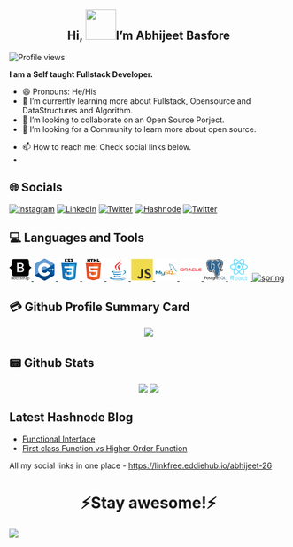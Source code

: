   <h2 align="center">Hi, <img src="https://raw.githubusercontent.com/nixin72/nixin72/master/wave.gif" width="55px" height="55px">I’m Abhijeet Basfore </h2>
  
  ![Profile views](https://gpvc.arturio.dev/abhijeet-26)
  
  **I am a Self taught Fullstack Developer.**
- 😄 Pronouns: He/His
- 🌱 I’m currently learning more about Fullstack, Opensource and DataStructures and Algorithm.
- 👯 I’m looking to collaborate on an Open Source Porject.
- 🤔 I’m looking for a Community to learn more about open source.
<!-- -💬 Ask me about Flutter or any tech-related stuff. -->
- 📫 How to reach me: Check social links below.
- 

## 🌐 Socials
[![Instagram](https://img.shields.io/badge/Instagram-%23E4405F.svg?logo=Instagram&logoColor=white)](https://www.instagram.com/akatski_26/) [![LinkedIn](https://img.shields.io/badge/LinkedIn-%230077B5.svg?logo=linkedin&logoColor=white)](https://www.linkedin.com/in/abhijeet-basfore-8526b71b5/) [![Twitter](https://img.shields.io/badge/Twitter-%231DA1F2.svg?logo=Twitter&logoColor=white)](https://twitter.com/AbhijeetBasfore) [![Hashnode](https://img.shields.io/badge/Hashnode-%23FF0000.svg?logo=Hashnode&logoColor=white)](https://hashnode.com/@abhijeet26) [![Twitter](https://img.shields.io/badge/Facebook-%231DA1F2.svg?logo=Facebook&logoColor=white)](https://www.facebook.com/abhijeetbasfore26/)


## 💻 Languages and Tools
<p align="left"> <a href="https://getbootstrap.com" target="_blank" rel="noreferrer"> <img src="https://raw.githubusercontent.com/devicons/devicon/master/icons/bootstrap/bootstrap-plain-wordmark.svg" alt="bootstrap" width="40" height="40"/> </a>  <a href="https://www.w3schools.com/cpp/" target="_blank" rel="noreferrer"> <img src="https://raw.githubusercontent.com/devicons/devicon/master/icons/cplusplus/cplusplus-original.svg" alt="cplusplus" width="40" height="40"/> </a> <a href="https://www.w3schools.com/css/" target="_blank" rel="noreferrer"> <img src="https://raw.githubusercontent.com/devicons/devicon/master/icons/css3/css3-original-wordmark.svg" alt="css3" width="40" height="40"/> </a> <a href="https://www.w3.org/html/" target="_blank" rel="noreferrer"> <img src="https://raw.githubusercontent.com/devicons/devicon/master/icons/html5/html5-original-wordmark.svg" alt="html5" width="40" height="40"/> </a> <a href="https://www.java.com" target="_blank" rel="noreferrer"> <img src="https://raw.githubusercontent.com/devicons/devicon/master/icons/java/java-original.svg" alt="java" width="40" height="40"/> </a> <a href="https://developer.mozilla.org/en-US/docs/Web/JavaScript" target="_blank" rel="noreferrer"> <img src="https://raw.githubusercontent.com/devicons/devicon/master/icons/javascript/javascript-original.svg" alt="javascript" width="40" height="40"/> </a> <a href="https://www.mysql.com/" target="_blank" rel="noreferrer"> <img src="https://raw.githubusercontent.com/devicons/devicon/master/icons/mysql/mysql-original-wordmark.svg" alt="mysql" width="40" height="40"/> </a> <a href="https://www.oracle.com/" target="_blank" rel="noreferrer"> <img src="https://raw.githubusercontent.com/devicons/devicon/master/icons/oracle/oracle-original.svg" alt="oracle" width="40" height="40"/> </a> <a href="https://www.postgresql.org" target="_blank" rel="noreferrer"> <img src="https://raw.githubusercontent.com/devicons/devicon/master/icons/postgresql/postgresql-original-wordmark.svg" alt="postgresql" width="40" height="40"/> </a> <a href="https://reactjs.org/" target="_blank" rel="noreferrer"> <img src="https://raw.githubusercontent.com/devicons/devicon/master/icons/react/react-original-wordmark.svg" alt="react" width="40" height="40"/> </a> <a href="https://spring.io/" target="_blank" rel="noreferrer"> <img src="https://www.vectorlogo.zone/logos/springio/springio-icon.svg" alt="spring" width="40" height="40"/> </a> </p>


## 💳 Github Profile Summary Card
<p align="center">
  <img src="https://github-profile-summary-cards.vercel.app/api/cards/profile-details?username=abhijeet-26&theme=vue"/>
</p>


## 📟 Github Stats
<p align="center">
	<img width="48%" src="https://awesome-github-stats.azurewebsites.net/user-stats/abhijeet-26?cardType=github&theme=vue" />
  <img width="48%" src="https://github-readme-streak-stats.herokuapp.com/?user=abhijeet-26&theme=vue" />
</p>







## Latest Hashnode Blog
   - [Functional Interface](https://abhijeetbasfore26.hashnode.dev/functional-interface)
   - [First class Function vs Higher Order Function](https://abhijeetbasfore26.hashnode.dev/first-class-function-vs-higher-order-function)


All my social links in one place - https://linkfree.eddiehub.io/abhijeet-26

<h1 align="center" size="30">⚡️Stay awesome!⚡️</h1>
<img src="https://raw.githubusercontent.com/mayhemantt/mayhemantt/9101d129ed9cd547de9e76d5e2aef1ca7a1f5923/svg/Bottom.svg">

<!---
abhijeet-26/abhijeet-26 is a ✨ special ✨ repository because its `README.md` (this file) appears on your GitHub profile.
You can click the Preview link to take a look at your changes.
--->

<!-- | Column 1 | Column 2 | Column 3 |
| :--- | :--- | :--- |
| Row 1, Column 1 | Row 1, Column 2 | Row 1, Column 3 |
| Row 2, Column 1 | Row 2, Column 2 | Row 2, Column 3 |
| Row 3, Column 1 | Row 3, Column 2 | Row 3, Column 3 | -->
